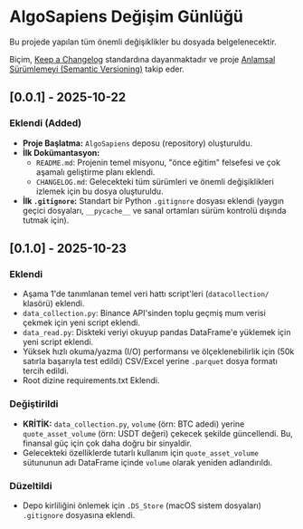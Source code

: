 # AlgoSapiens Değişim Günlüğü

Bu projede yapılan tüm önemli değişiklikler bu dosyada belgelenecektir.

Biçim, [Keep a Changelog](https://keepachangelog.com/en/1.0.0/) standardına dayanmaktadır ve proje [Anlamsal Sürümlemeyi (Semantic Versioning)](https://semver.org/spec/v2.0.0.html) takip eder.

## [0.0.1] - 2025-10-22

### Eklendi (Added)

- **Proje Başlatma:** `AlgoSapiens` deposu (repository) oluşturuldu.
- **İlk Dokümantasyon:**
  - `README.md`: Projenin temel misyonu, "önce eğitim" felsefesi ve çok aşamalı geliştirme planı eklendi.
  - `CHANGELOG.md`: Gelecekteki tüm sürümleri ve önemli değişiklikleri izlemek için bu dosya oluşturuldu.
- **İlk `.gitignore`:** Standart bir Python `.gitignore` dosyası eklendi (yaygın geçici dosyaları, `__pycache__` ve sanal ortamları sürüm kontrolü dışında tutmak için).

## [0.1.0] - 2025-10-23

### Eklendi
- Aşama 1'de tanımlanan temel veri hattı script'leri (`datacollection/` klasörü) eklendi.
- `data_collection.py`: Binance API'sinden toplu geçmiş mum verisi çekmek için yeni script eklendi.
- `data_read.py`: Diskteki veriyi okuyup pandas DataFrame'e yüklemek için yeni script eklendi.
- Yüksek hızlı okuma/yazma (I/O) performansı ve ölçeklenebilirlik için (50k satırla başarıyla test edildi) CSV/Excel yerine `.parquet` dosya formatı tercih edildi.
- Root dizine requirements.txt Eklendi.

### Değiştirildi
- **KRİTİK:** `data_collection.py`, `volume` (örn: BTC adedi) yerine `quote_asset_volume` (örn: USDT değeri) çekecek şekilde güncellendi. Bu, finansal güç için çok daha doğru bir sinyaldir.
- Gelecekteki özelliklerde tutarlı kullanım için `quote_asset_volume` sütununun adı DataFrame içinde `volume` olarak yeniden adlandırıldı.

### Düzeltildi
- Depo kirliliğini önlemek için `.DS_Store` (macOS sistem dosyaları) `.gitignore` dosyasına eklendi.